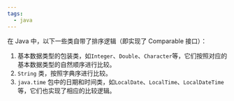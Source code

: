 ```yaml
---
tags:
  - java
---
```

在 Java 中，以下一些类自带了排序逻辑（即实现了 Comparable 接口）：
1. 基本数据类型的包装类，如`Integer`、`Double`、`Character`等，它们按照对应的基本数据类型的自然顺序进行比较。
2. `String` 类，按照字典序进行比较。
3. `java.time` 包中的日期和时间类，如`LocalDate`、`LocalTime`、`LocalDateTime`等，它们也实现了相应的比较逻辑。